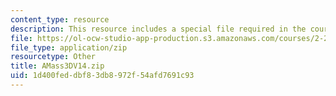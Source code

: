 ```yaml
---
content_type: resource
description: This resource includes a special file required in the course.
file: https://ol-ocw-studio-app-production.s3.amazonaws.com/courses/2-20-marine-hydrodynamics-13-021-spring-2005/1d400feddbf83db8972f54afd7691c93_AMass3DV14.zip
file_type: application/zip
resourcetype: Other
title: AMass3DV14.zip
uid: 1d400fed-dbf8-3db8-972f-54afd7691c93
---
```

